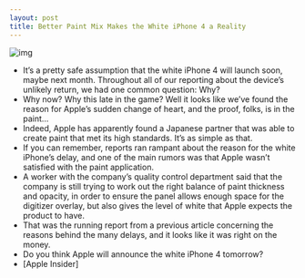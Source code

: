 ```yaml
---
layout: post
title: Better Paint Mix Makes the White iPhone 4 a Reality
---
```

![img](http://media.idownloadblog.com/wp-content/uploads/2010/06/White-iPhone-4-e1296050382951.jpg)
* It’s a pretty safe assumption that the white iPhone 4 will launch soon, maybe next month. Throughout all of our reporting about the device’s unlikely return, we had one common question: Why?
* Why now? Why this late in the game? Well it looks like we’ve found the reason for Apple’s sudden change of heart, and the proof, folks, is in the paint…
* Indeed, Apple has apparently found a Japanese partner that was able to create paint that met its high standards. It’s as simple as that.
* If you can remember, reports ran rampant about the reason for the white iPhone’s delay, and one of the main rumors was that Apple wasn’t satisfied with the paint application.
* A worker with the company’s quality control department said that the company is still trying to work out the right balance of paint thickness and opacity, in order to ensure the panel allows enough space for the digitizer overlay, but also gives the level of white that Apple expects the product to have.
* That was the running report from a previous article concerning the reasons behind the many delays, and it looks like it was right on the money.
* Do you think Apple will announce the white iPhone 4 tomorrow?
* [Apple Insider]

